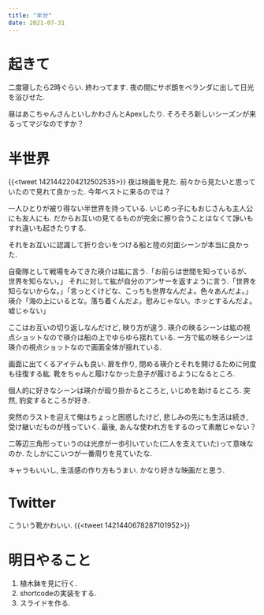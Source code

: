 ```yaml
---
title: "半分"
date: 2021-07-31
---
```


# 起きて
二度寝したら2時ぐらい. 終わってます. 夜の間にサボ朗をベランダに出して日光を浴びせた.

昼はあこちゃんさんといしかわさんとApexしたり. そろそろ新しいシーズンが来るってマジなのですか？

# 半世界
{{<tweet 1421442204212502535>}}
夜は映画を見た. 前々から見たいと思っていたので見れて良かった. 今年ベストに来るのでは？

一人ひとりが被り得ない半世界を持っている. いじめっ子にもおじさんも主人公にも友人にも. だからお互いの見てるものが完全に擦り合うことはなくて諍いもすれ違いも起きたりする.

それをお互いに認識して折り合いをつける船と陸の対面シーンが本当に良かった.

自衛隊として戦場をみてきた瑛介は紘に言う.「お前らは世間を知っているが、世界を知らない。」
それに対して紘が自分のアンサーを返すように言う.「世界を知らないからな。」「言っとくけどな、こっちも世界なんだよ。色々あんだよ。」
瑛介「海の上にいるとな。落ち着くんだよ。慰みじゃない。ホッとするんだよ。嘘じゃない」

ここはお互いの切り返しなんだけど, 映り方が違う. 瑛介の映るシーンは紘の視点ショットなので瑛介は船の上でゆらゆら揺れている.
一方で紘の映るシーンは瑛介の視点ショットなので画面全体が揺れている.


画面に出てくるアイテムも良い. 扉を作り, 閉める瑛介とそれを開けるために何度も往復する紘. 靴をちゃんと履けなかった息子が履けるようになるところ.

個人的に好きなシーンは瑛介が殴り掛かるところと, いじめを助けるところ. 突然, 豹変するところが好き.

突然のラストを迎えて俺はちょっと困惑したけど, 悲しみの先にも生活は続き, 受け継いだものが残っていく. 最後, あんな使われ方をするのって素敵じゃない？

二等辺三角形っていうのは光彦が一歩引いていた(二人を支えていた)って意味なのか. たしかにこいつが一番周りを見ていたな.

キャラもいいし, 生活感の作り方もうまい. かなり好きな映画だと思う.

# Twitter
こういう靴かわいい.
{{<tweet 1421440678287101952>}}

# 明日やること

1. 植木鉢を見に行く.
1. shortcodeの実装をする.
1. スライドを作る.